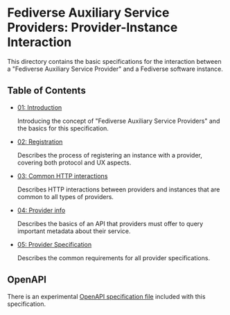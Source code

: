 # Fediverse Auxiliary Service Providers: Provider-Instance Interaction

This directory contains the basic specifications for the interaction
between a "Fediverse Auxiliary Service Provider" and a Fediverse
software instance.

## Table of Contents

* [01: Introduction](introduction.md)

  Introducing the concept of "Fediverse Auxiliary Service Providers" and
  the basics for this specification.

* [02: Registration](registration.md)

  Describes the process of registering an instance with a provider,
  covering both protocol and UX aspects.

* [03: Common HTTP interactions](common_http_interactions.md)

  Describes HTTP interactions between providers and instances that are
  common to all types of providers.

* [04: Provider info](provider_info.md)

  Describes the basics of an API that providers must offer to query
  important metadata about their service.

* [05: Provider Specification](provider_specification.md)

  Describes the common requirements for all provider specifications.

## OpenAPI

There is an experimental
[OpenAPI specification file](provider_openapi.yml) included with this
specification.
